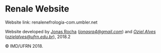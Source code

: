 # Renale Website

Website link: renalenefrologia-com.umbler.net

Website developed by [Jonas Rocha](https://github.com/jonasra4) (*jonasra4@gmail.com*) and [_Oziel Alves_](https://github.com/ozielalves) (*ozielalves@ufrn.edu.br*), 2018.2

&copy; IMD/UFRN 2018.
